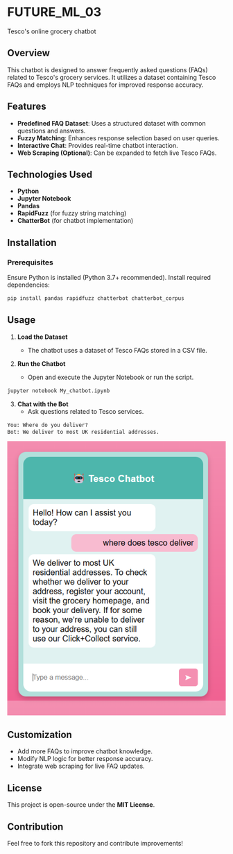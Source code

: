 # FUTURE_ML_03
Tesco's online grocery chatbot

## Overview
This chatbot is designed to answer frequently asked questions (FAQs) related to Tesco's grocery services. It utilizes a dataset containing Tesco FAQs and employs NLP techniques for improved response accuracy.

## Features
- **Predefined FAQ Dataset**: Uses a structured dataset with common questions and answers.
- **Fuzzy Matching**: Enhances response selection based on user queries.
- **Interactive Chat**: Provides real-time chatbot interaction.
- **Web Scraping (Optional)**: Can be expanded to fetch live Tesco FAQs.

## Technologies Used
- **Python**
- **Jupyter Notebook**
- **Pandas**
- **RapidFuzz** (for fuzzy string matching)
- **ChatterBot** (for chatbot implementation)

## Installation
### Prerequisites
Ensure Python is installed (Python 3.7+ recommended). Install required dependencies:

```bash
pip install pandas rapidfuzz chatterbot chatterbot_corpus
```

## Usage
1. **Load the Dataset**
   - The chatbot uses a dataset of Tesco FAQs stored in a CSV file.
   
2. **Run the Chatbot**
   - Open and execute the Jupyter Notebook or run the script.

```bash
jupyter notebook My_chatbot.ipynb
```

3. **Chat with the Bot**
   - Ask questions related to Tesco services.

```
You: Where do you deliver?
Bot: We deliver to most UK residential addresses.
```

![Tesco Preview](Tesco_%20grocery_chatbot.png)



## Customization
- Add more FAQs to improve chatbot knowledge.
- Modify NLP logic for better response accuracy.
- Integrate web scraping for live FAQ updates.

## License
This project is open-source under the **MIT License**.

## Contribution
Feel free to fork this repository and contribute improvements!

